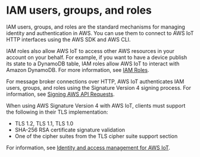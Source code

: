 # IAM users, groups, and roles<a name="iam-users-groups-roles"></a>

IAM users, groups, and roles are the standard mechanisms for managing identity and authentication in AWS\. You can use them to connect to AWS IoT HTTP interfaces using the AWS SDK and AWS CLI\.

IAM roles also allow AWS IoT to access other AWS resources in your account on your behalf\. For example, if you want to have a device publish its state to a DynamoDB table, IAM roles allow AWS IoT to interact with Amazon DynamoDB\. For more information, see [IAM Roles](https://docs.aws.amazon.com/IAM/latest/UserGuide/id_roles_use.html)\.

For message broker connections over HTTP, AWS IoT authenticates IAM users, groups, and roles using the Signature Version 4 signing process\. For information, see [Signing AWS API Requests](https://docs.aws.amazon.com/general/latest/gr/signing_aws_api_requests.html)\.

When using AWS Signature Version 4 with AWS IoT, clients must support the following in their TLS implementation:
+ TLS 1\.2, TLS 1\.1, TLS 1\.0
+ SHA\-256 RSA certificate signature validation
+ One of the cipher suites from the TLS cipher suite support section

For information, see [Identity and access management for AWS IoT](security-iam.md)\.